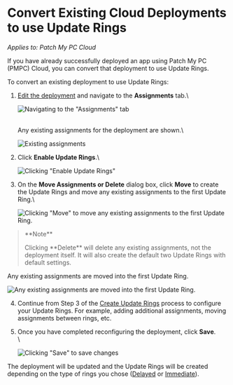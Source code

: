 # Convert Existing Cloud Deployments to use Update Rings

_Applies to: Patch My PC Cloud_

If you have already successfully deployed an app using Patch My PC (PMPC) Cloud, you can convert that deployment to use Update Rings.

To convert an existing deployment to use Update Rings:

1.  [Edit the deployment](../manage-cloud-deployments/edit-a-cloud-deployment.md) and navigate to the **Assignments** tab.\\

    ![Navigating to the "Assignments" tab](../../../_images/image-\(449\).png)

    \
    Any existing assignments for the deployment are shown.\\

    ![Existing assignments](../../../_images/image-\(450\).png)
2.  Click **Enable Update Rings**.\\

    ![Clicking "Enable Update Rings"](../../../_images/image-\(451\).png)
3.  On the **Move Assignments or Delete** dialog box, click **Move** to create the Update Rings and move any existing assignments to the first Update Ring.\\

    ![Clicking "Move" to move any existing assignments to the first Update Ring.](../../../_images/image-\(452\).png)

> \*\*Note\*\*
>
> Clicking \*\*Delete\*\* will delete any existing assignments, not the deployment itself. It will also create the default two Update Rings with default settings.

Any existing assignments are moved into the first Update Ring.

![Any existing assignments are moved into the first Update Ring.](../../../_images/image-\(2046\).png)

4. Continue from Step 3 of the [Create Update Rings](create-update-rings-in-cloud.md) process to configure your Update Rings. For example, adding additional assignments, moving assignments between rings, etc.
5.  Once you have completed reconfiguring the deployment, click **Save**.\
    \\

    ![Clicking "Save" to save changes](../../../_images/image-\(454\).png)

The deployment will be updated and the Update Rings will be created depending on the type of rings you chose ([Delayed](how-cloud-update-rings-are-created.md#delayed-update-rings) or [Immediate](how-cloud-update-rings-are-created.md#immediate-update-rings)).
